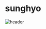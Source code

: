 # sunghyo
![header](https://capsule-render.vercel.app/api?type=wave&color=auto&height=300&section=header&text=Hello%20render&fontSize=90)
